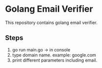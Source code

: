 # Golang Email Verifier
This repository contains golang email verifier.

## Steps
1. go run main.go -> in console
2. type domain name. example: google.com
3. print different parameters including email.
